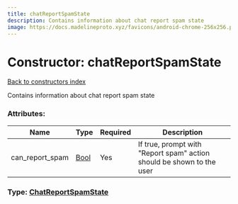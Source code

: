 ```yaml
---
title: chatReportSpamState
description: Contains information about chat report spam state
image: https://docs.madelineproto.xyz/favicons/android-chrome-256x256.png
---
```

# Constructor: chatReportSpamState  
[Back to constructors index](index.md)



Contains information about chat report spam state

### Attributes:

| Name     |    Type       | Required | Description |
|----------|---------------|----------|-------------|
|can\_report\_spam|[Bool](../types/Bool.md) | Yes|If true, prompt with "Report spam" action should be shown to the user|



### Type: [ChatReportSpamState](../types/ChatReportSpamState.md)


